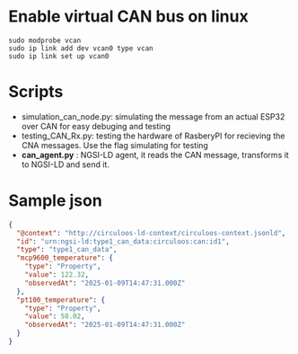 # Enable virtual CAN bus on linux

```
sudo modprobe vcan
sudo ip link add dev vcan0 type vcan
sudo ip link set up vcan0
```

# Scripts
- simulation_can_node.py: simulating the message from an actual ESP32 over CAN for easy debuging and testing
- testing_CAN_Rx.py: testing the hardware of RasberyPI for recieving the CNA messages. Use the flag simulating for testing
- **can_agent.py** : NGSI-LD agent, it reads the CAN message, transforms it to NGSI-LD and send it.

# Sample json
```json
{
  "@context": "http://circuloos-ld-context/circuloos-context.jsonld",
  "id": "urn:ngsi-ld:type1_can_data:circuloos:can:id1",
  "type": "type1_can_data",
  "mcp9600_temperature": {
    "type": "Property",
    "value": 122.32,
    "observedAt": "2025-01-09T14:47:31.000Z"
  },
  "pt100_temperature": {
    "type": "Property",
    "value": 58.02,
    "observedAt": "2025-01-09T14:47:31.000Z"
  }
}
```